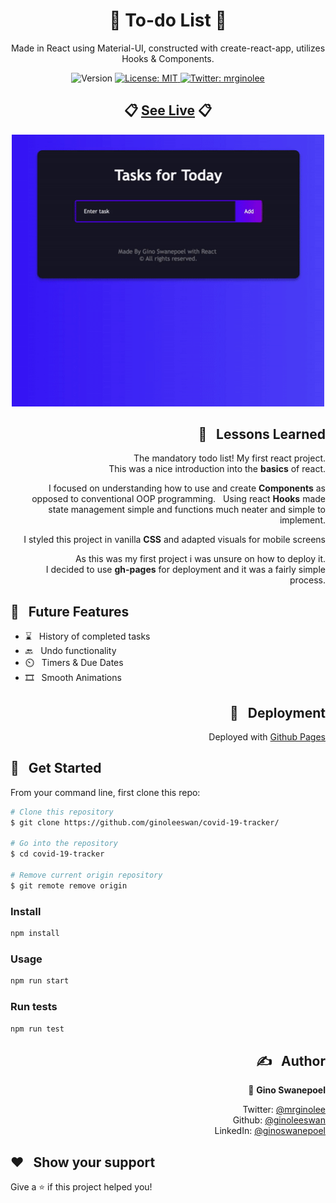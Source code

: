 <h1 align="center">📝 To-do List 📝</h1>

<p align="center"> Made in React using Material-UI, constructed with create-react-app, utilizes Hooks & Components. </p>
<p align="center">
  <img alt="Version" src="https://img.shields.io/badge/version-0.1.0-blue.svg?cacheSeconds=2592000" />
  <a href="#" target="_blank">
    <img alt="License: MIT" src="https://img.shields.io/badge/License-MIT-yellow.svg" />
  </a>
  <a href="https://twitter.com/mrginolee" target="_blank">
    <img alt="Twitter: mrginolee" src="https://img.shields.io/twitter/follow/mrginolee.svg?style=social" />
  </a>
</p>

<h2 align="center">📋 <a href="https://ginoleeswan.github.io/todo-list-basic/">See Live</a> 📋</h2>

<p align="center">
<a href="https://ginoleeswan.github.io/todo-list-basic/">
    <img src="./gifs/todo-list.gif" width="500px"  alt="todo list" />
  </a>
</p>

<h2 align="right">📖 &nbsp; Lessons Learned</h2>

<div align="right">

&nbsp; The mandatory todo list! My first react project.\
&nbsp; This was a nice introduction into the **basics** of react.

&nbsp; I focused on understanding how to use and create **Components** as opposed to conventional OOP programming.
&nbsp; Using react **Hooks** made state management simple and functions much neater and simple to implement.

&nbsp; I styled this project in vanilla **CSS** and adapted visuals for mobile screens

&nbsp; As this was my first project i was unsure on how to deploy it.\
&nbsp; I decided to use **gh-pages** for deployment and it was a fairly simple process.

</div>

## 🔮 &nbsp; Future Features

- ⌛ &nbsp; History of completed tasks
- 🔙 &nbsp; Undo functionality
- ⏲️ &nbsp; Timers & Due Dates
- 🎞️ &nbsp; Smooth Animations

<h2 align="right">🚀 &nbsp; Deployment</h2>
<div align="right">

Deployed with [Github Pages](https://ginoleeswan.github.io/todo-list-basic/)

</div>

## 🔨 &nbsp; Get Started

From your command line, first clone this repo:

```sh
# Clone this repository
$ git clone https://github.com/ginoleeswan/covid-19-tracker/

# Go into the repository
$ cd covid-19-tracker

# Remove current origin repository
$ git remote remove origin
```

### Install

```sh
npm install
```

### Usage

```sh
npm run start
```

### Run tests

```sh
npm run test
```

<div align="right">

## ✍️ &nbsp; Author

👤 **Gino Swanepoel**

&nbsp; Twitter: [@mrginolee](https://twitter.com/mrginolee)\
 &nbsp; Github: [@ginoleeswan](https://github.com/ginoleeswan)\
 &nbsp; LinkedIn: [@ginoswanepoel](https://linkedin.com/in/ginoswanepoel)

</div>

## ❤️ &nbsp; Show your support

Give a ⭐️ if this project helped you!
